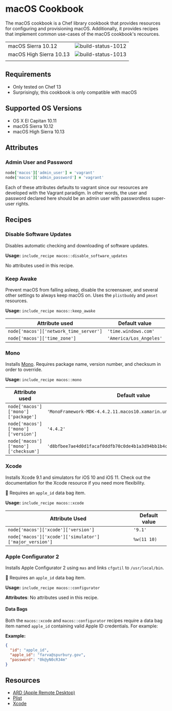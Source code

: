 macOS Cookbook
==============

The macOS cookbook is a Chef library cookbook that provides resources for configuring
and provisioning macOS. Additionally, it provides recipes that implement common
use-cases of the macOS cookbook's recources.

|||
|-|-|
| macOS Sierra 10.12 | ![build-status-1012](https://office.visualstudio.com/_apis/public/build/definitions/59d72877-1cea-4eb6-9d06-66716573631a/2143/badge) |
| macOS High Sierra 10.13 | ![build-status-1013](https://office.visualstudio.com/_apis/public/build/definitions/59d72877-1cea-4eb6-9d06-66716573631a/2140/badge) |
|||

Requirements
------------

- Only tested on Chef 13
- Surprisingly, this cookbook is only compatible with macOS

Supported OS Versions
---------------------

- OS X El Capitan 10.11
- macOS Sierra 10.12
- macOS High Sierra 10.13

Attributes
----------

### Admin User and Password

```ruby
node['macos']['admin_user'] = 'vagrant'
node['macos']['admin_password'] = 'vagrant'
```

Each of these attributes defaults to vagrant since our resources are developed
with the Vagrant paradigm. In other words, the user and password declared here
should be an admin user with passwordless super-user rights.

Recipes
-------

### Disable Software Updates

Disables automatic checking and downloading of software updates.

**Usage:** `include_recipe macos::disable_software_updates`

No attributes used in this recipe.

### Keep Awake

Prevent macOS from falling asleep, disable the screensaver, and
several other settings to always keep macOS on. Uses the `plistbuddy` and `pmset`
resources.

**Usage:** `include_recipe macos::keep_awake`

| Attribute used                        | Default value           |
|---------------------------------------|-------------------------|
| `node['macos']['network_time_server']`| `'time.windows.com'`    |
| `node['macos']['time_zone']`          | `'America/Los_Angeles'` |

### Mono

Installs [Mono](http://www.mono-project.com/docs/about-mono/). Requires package
name, version number, and checksum in order to override.

**Usage:** `include_recipe macos::mono`

| Attribute used                      | Default value              |
|-------------------------------------|----------------------------------------|
| `node['macos']['mono']['package']`  | `'MonoFramework-MDK-4.4.2.11.macos10.xamarin.universal.pkg'` |
| `node['macos']['mono']['version']`  | `'4.4.2'`                  |
| `node['macos']['mono']['checksum']` | `'d8bfbee7ae4d0d1facaf0ddfb70c0de4b1a3d94bb1b4c38e8fa4884539f54e23'` |

### Xcode

Installs Xcode 9.1 and simulators for iOS 10 and iOS 11. Check out
the documentation for the Xcode resource if you need more flexibility.

:large_orange_diamond: Requires an `apple_id` data bag item.

**Usage:** `include_recipe macos::xcode`

| Attribute Used                                                | Default value |
|---------------------------------------------------------------|---------------|
| `node['macos']['xcode']['version']`                           |  `'9.1'`      |
| `node['macos']['xcode']['simulator']['major_version']`        | `%w(11 10)`   |

### Apple Configurator 2

Installs Apple Configurator 2 using `mas` and links `cfgutil` to
`/usr/local/bin`.

:large_orange_diamond: Requires an `apple_id` data bag item.

**Usage:** `include_recipe macos::configurator`

**Attributes**: No attributes used in this recipe.

#### Data Bags

Both the `macos::xcode` and `macos::configurator` recipes require a data bag
item named `apple_id` containing valid Apple ID credentials. For example:

**Example:**

```json
{
  "id": "apple_id",
  "apple_id": "farva@spurbury.gov",
  "password": "0k@yN0cR34m"
}
```

Resources
---------

- [ARD (Apple Remote Desktop)](./documentation/resource_ard.md)
- [Plist](./documentation/resource_plist.md)
- [Xcode](./documentation/resource_xcode.md)
